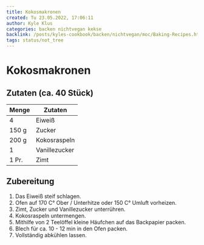 ```yaml
---
title: Kokosmakronen
created: Tu 23.05.2022, 17:06:11
author: Kyle Klus
categories: backen nichtvegan kekse
backlink: /posts/kyles-cookbook/backen/nichtvegan/moc/Baking-Recipes.html
tags: status/not_tree
---
```


# Kokosmakronen

## Zutaten (ca. 40 Stück)

| Menge            | Zutaten                        |
| ---------------- | ------------------------------ |
| 4                | Eiweiß                         |
| 150 g             | Zucker                         |
| 200 g             | Kokosraspeln                   |
| 1                | Vanillezucker                  |
| 1 Pr.             | Zimt                           |

## Zubereitung

1. Das Eiweiß steif schlagen.
2. Ofen auf 170 C° Ober / Unterhitze oder 150 C° Umluft vorheizen.
3. Zimt, Zucker und Vanillezucker unterrühren.
4. Kokosraspeln untermengen.
5. Mithilfe von 2 Teelöffel kleine Häufchen auf das Backpapier packen.
6. Blech für ca. 10 - 12 min in den Ofen packen.
7. Vollständig abkühlen lassen.
